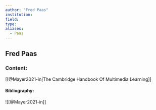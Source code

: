 ```yaml
---
author: "Fred Paas"
institution:
field:
type:
aliases:
  - Paas
---
```


## Fred Paas

### Content:
[[@Mayer2021-in|The Cambridge Handbook Of Multimedia Learning]]

#### Bibliography:

![[@Mayer2021-in]]